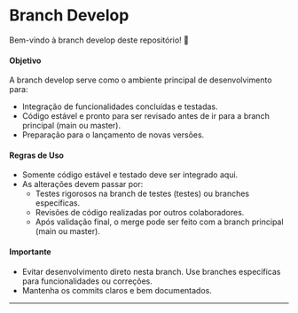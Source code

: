 # Branch Develop

Bem-vindo à branch develop deste repositório! 🚀

#### Objetivo

A branch develop serve como o ambiente principal de desenvolvimento para:

- Integração de funcionalidades concluídas e testadas.
- Código estável e pronto para ser revisado antes de ir para a branch principal (main ou master).
- Preparação para o lançamento de novas versões.

#### Regras de Uso

- Somente código estável e testado deve ser integrado aqui.
- As alterações devem passar por:
    - Testes rigorosos na branch de testes (testes) ou branches específicas.
    - Revisões de código realizadas por outros colaboradores.
    - Após validação final, o merge pode ser feito com a branch principal (main ou master).

#### Importante
- Evitar desenvolvimento direto nesta branch. Use branches específicas para funcionalidades ou correções.
- Mantenha os commits claros e bem documentados.

---
